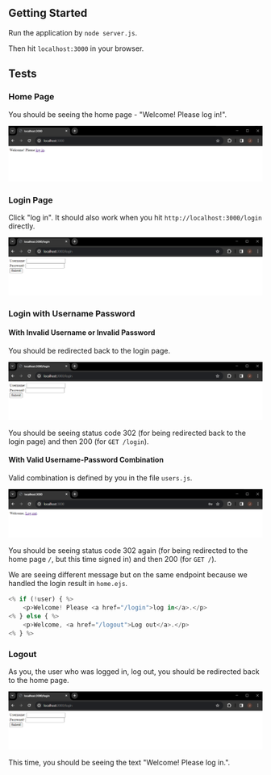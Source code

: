 ## Getting Started
Run the application by `node server.js`.

Then hit `localhost:3000` in your browser.

## Tests

### Home Page
You should be seeing the home page - "Welcome! Please log in!".

![Home Page](screenshots/homepage.png)

### Login Page
Click "log in". It should also work when you hit `http://localhost:3000/login` directly.

![Login](screenshots/login.png)

### Login with Username Password

#### With Invalid Username or Invalid Password
You should be redirected back to the login page.

![Login](screenshots/login.png)

You should be seeing status code 302 (for being redirected back to the login page) and then 200 (for `GET /login`).

#### With Valid Username-Password Combination
Valid combination is defined by you in the file `users.js`.

![Successful Login](screenshots/login-success.png)

You should be seeing status code 302 again (for being redirected to the home page `/`, but this time signed in) and then 200 (for `GET /`).

We are seeing different message but on the same endpoint because we handled the login result in `home.ejs`.

```js
<% if (!user) { %>
	<p>Welcome! Please <a href="/login">log in</a>.</p>
<% } else { %>
	<p>Welcome, <a href="/logout">Log out</a>.</p>
<% } %>
```

### Logout
As you, the user who was logged in, log out, you should be redirected back to the home page.

![Login](screenshots/login.png)

This time, you should be seeing the text "Welcome! Please log in.".
